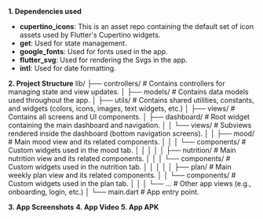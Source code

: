 **1. Dependencies used**
   - **cupertino_icons**: This is an asset repo containing the default set of icon assets used by Flutter's Cupertino widgets.
   - **get**: Used for state management.
   - **google_fonts**: Used for fonts used in the app.
   - **flutter_svg**: Used for rendering the Svgs in the app.
   - **intl**:  Used for date formatting.

**2. Project Structure**
	   lib/
		├── controllers/                # Contains controllers for managing state and view updates.
		│
		├── models/                     # Contains data models used throughout the app.
		│
		├── utils/                      # Contains shared utilities, constants, and widgets (colors, icons, images, text widgets, etc.)
		│
		├── views/                      # Contains all screens and UI components.
		│   ├── dashboard/              # Root widget containing the main dashboard and navigation.
		│   │   └── views/              # Subviews rendered inside the dashboard (bottom navigation screens).
		│   │       ├── mood/           # Main mood view and its related components.
		│   │       │   └── components/ # Custom widgets used in the mood tab.
		│   │       │
		│   │       ├── nutrition/      # Main nutrition view and its related components.
		│   │       │   └── components/ # Custom widgets used in the nutrition tab.
		│   │       │
		│   │       ├── plan/           # Main weekly plan view and its related components.
		│   │           └── components/ # Custom widgets used in the plan tab.
		│   │
		│   └── ...                     # Other app views (e.g., onboarding, login, etc.)
		│
		└── main.dart                   # App entry point.


**3. App Screenshots**
**4. App Video**
**5. App APK**
